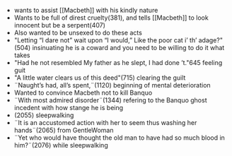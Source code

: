  - wants to assist [[Macbeth]] with his kindly nature
 - Wants to be full of direst cruelty(381), and tells [[Macbeth]] to look innocent but be a serpent(407)
 - Also wanted to be unsexed to do these acts
 - "Letting “I dare not” wait upon “I would,” Like the poor cat i’ th’ adage?"(504) insinuating he is a coward and you need to be willing to do it what takes
 - "Had he not resembled My father as he slept, I had done ’t."645 feeling guit
 - "A little water clears us of this deed"(715) clearing the guilt
 - ¨Naught’s had, all’s spent,¨(1120) beginning of mental deterioration
 - Wanted to convince Macbeth not to kill Banquo
 - ¨With most admired disorder¨(1344) refering to the Banquo ghost incedent with how stange he is being
 - (2055) sleepwalking
 - ¨It is an accustomed action with her to seem thus washing her hands¨(2065) from GentleWoman
 - ¨Yet who would have thought the old man to have had so much blood in him?¨(2076) while sleepwalking
<!--stackedit_data:
eyJoaXN0b3J5IjpbMTMyMTA3OTkxOSwyNzkzNjAyNDJdfQ==
-->